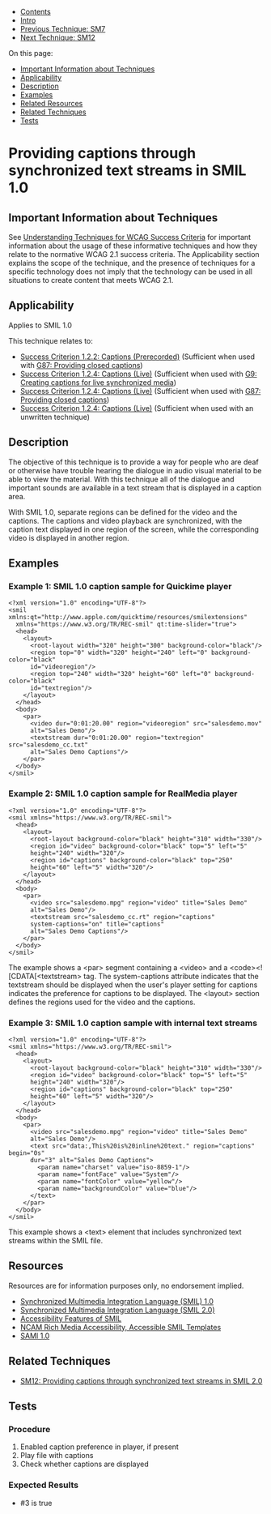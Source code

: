 -   [Contents](https://www.w3.org/WAI/WCAG21/Techniques/#techniques "Table of Contents")
-   [Intro](https://www.w3.org/WAI/WCAG21/Techniques/#introduction "Introduction to Techniques")
-   [Previous Technique: SM7](SM7)
-   [Next Technique: SM12](SM12)

On this page:

-   [Important Information about Techniques](#important-information)
-   [Applicability](#applicability)
-   [Description](#description)
-   [Examples](#examples)
-   [Related Resources](#resources)
-   [Related Techniques](#related)
-   [Tests](#tests)

Providing captions through synchronized text streams in SMIL 1.0
================================================================

Important Information about Techniques
--------------------------------------

See [Understanding Techniques for WCAG Success Criteria](https://www.w3.org/WAI/WCAG21/Understanding/understanding-techniques) for important information about the usage of these informative techniques and how they relate to the normative WCAG 2.1 success criteria. The Applicability section explains the scope of the technique, and the presence of techniques for a specific technology does not imply that the technology can be used in all situations to create content that meets WCAG 2.1.

Applicability
-------------

Applies to SMIL 1.0

This technique relates to:

-   [Success Criterion 1.2.2: Captions (Prerecorded)](https://www.w3.org/WAI/WCAG21/Understanding/captions-prerecorded) (Sufficient when used with [G87: Providing closed captions](../general/G87))
-   [Success Criterion 1.2.4: Captions (Live)](https://www.w3.org/WAI/WCAG21/Understanding/captions-live) (Sufficient when used with [G9: Creating captions for live synchronized media](../general/G9))
-   [Success Criterion 1.2.4: Captions (Live)](https://www.w3.org/WAI/WCAG21/Understanding/captions-live) (Sufficient when used with [G87: Providing closed captions](../general/G87))
-   [Success Criterion 1.2.4: Captions (Live)](https://www.w3.org/WAI/WCAG21/Understanding/captions-live) (Sufficient when used with an unwritten technique)

Description
-----------

The objective of this technique is to provide a way for people who are deaf or otherwise have trouble hearing the dialogue in audio visual material to be able to view the material. With this technique all of the dialogue and important sounds are available in a text stream that is displayed in a caption area.

With SMIL 1.0, separate regions can be defined for the video and the captions. The captions and video playback are synchronized, with the caption text displayed in one region of the screen, while the corresponding video is displayed in another region.

Examples
--------

### Example 1: SMIL 1.0 caption sample for Quickime player

     
    <?xml version="1.0" encoding="UTF-8"?>
    <smil xmlns:qt="http://www.apple.com/quicktime/resources/smilextensions" 
      xmlns="https://www.w3.org/TR/REC-smil" qt:time-slider="true">
      <head>
        <layout>
          <root-layout width="320" height="300" background-color="black"/>
          <region top="0" width="320" height="240" left="0" background-color="black" 
          id="videoregion"/>
          <region top="240" width="320" height="60" left="0" background-color="black" 
          id="textregion"/>
        </layout>
      </head>
      <body>
        <par>
          <video dur="0:01:20.00" region="videoregion" src="salesdemo.mov" 
          alt="Sales Demo"/>
          <textstream dur="0:01:20.00" region="textregion" src="salesdemo_cc.txt" 
          alt="Sales Demo Captions"/>
        </par>
      </body>
    </smil> 

### Example 2: SMIL 1.0 caption sample for RealMedia player

     
    <?xml version="1.0" encoding="UTF-8"?>
    <smil xmlns="https://www.w3.org/TR/REC-smil">
      <head>
        <layout>
          <root-layout background-color="black" height="310" width="330"/>
          <region id="video" background-color="black" top="5" left="5" 
          height="240" width="320"/>
          <region id="captions" background-color="black" top="250" 
          height="60" left="5" width="320"/>
        </layout>
      </head>
      <body>
        <par>
          <video src="salesdemo.mpg" region="video" title="Sales Demo" 
          alt="Sales Demo"/>
          <textstream src="salesdemo_cc.rt" region="captions" 
          system-captions="on" title="captions" 
          alt="Sales Demo Captions"/>
        </par>
      </body>
    </smil>

The example shows a &lt;par&gt; segment containing a &lt;video&gt; and a &lt;code&gt;&lt;!\[CDATA\[&lt;textstream&gt; tag. The system-captions attribute indicates that the textstream should be displayed when the user's player setting for captions indicates the preference for captions to be displayed. The &lt;layout&gt; section defines the regions used for the video and the captions.

### Example 3: SMIL 1.0 caption sample with internal text streams

    <?xml version="1.0" encoding="UTF-8"?>
    <smil xmlns="https://www.w3.org/TR/REC-smil">
      <head>
        <layout>
          <root-layout background-color="black" height="310" width="330"/>
          <region id="video" background-color="black" top="5" left="5" 
          height="240" width="320"/>
          <region id="captions" background-color="black" top="250" 
          height="60" left="5" width="320"/>
        </layout>
      </head>
      <body>
        <par>
          <video src="salesdemo.mpg" region="video" title="Sales Demo" 
          alt="Sales Demo"/>
          <text src="data:,This%20is%20inline%20text." region="captions" begin="0s" 
          dur="3" alt="Sales Demo Captions">
            <param name="charset" value="iso-8859-1"/>
            <param name="fontFace" value="System"/>
            <param name="fontColor" value="yellow"/>
            <param name="backgroundColor" value="blue"/>
          </text>
        </par>
      </body>
    </smil>

This example shows a &lt;text&gt; element that includes synchronized text streams within the SMIL file.

Resources
---------

Resources are for information purposes only, no endorsement implied.

-   [Synchronized Multimedia Integration Language (SMIL) 1.0](https://www.w3.org/TR/REC-smil/)
-   [Synchronized Multimedia Integration Language (SMIL 2.0)](https://www.w3.org/TR/SMIL/)
-   [Accessibility Features of SMIL](https://www.w3.org/TR/SMIL-access/)
-   [NCAM Rich Media Accessibility, Accessible SMIL Templates](http://ncam.wgbh.org/invent_build/web_multimedia/accessible-digital-media-guide/guideline-h-multimedia#techH12)
-   [SAMI 1.0](https://msdn.microsoft.com/en-us/library/ms971327.aspx)

Related Techniques
------------------

-   [SM12: Providing captions through synchronized text streams in SMIL 2.0](https://www.w3.org/WAI/WCAG21/Techniques/smil/SM12)

Tests
-----

### Procedure

1.  Enabled caption preference in player, if present
2.  Play file with captions
3.  Check whether captions are displayed

### Expected Results

-   \#3 is true
